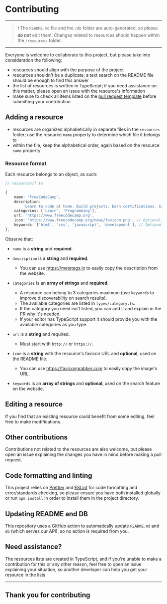 # Contributing

---

> ❗️ The `README.md` file and the `/db` folder are auto-generated, so please **_do not_** edit them.
> Changes related to resources should happen within the `/resources` folder.

---

Everyone is welcome to collaborate to this project, but please take into consideration the following:

-   resources should align with the purpose of the project
-   resources shouldn't be a duplicate; a text search on the README file should be enough to find this answer
-   the list of resources is written in TypeScript; if you need assistance on this matter, please open an issue with the resource's information
-   make sure to check all items listed on the [pull request template](PULL_REQUEST_TEMPLATE.md) before submitting your contribution

## Adding a resource

-   resources are organized alphabetically in separate files in the `resources` folder; use the resource `name` property to determine which file it belongs to
-   within the file, keep the alphabetical order, again based on the resource `name` property

### Resource format

Each resource belongs to an object, as such:

```typescript
// resources/f.ts

{
    name: 'freeCodeCamp',
    description:
        'Learn to code at home. Build projects. Earn certifications. Since 2014, more than 40,000 freeCodeCamp.org graduates have gotten jobs at tech companies including Google, Apple, Amazon, and Microsoft.',
    categories: ['Learn', 'Programming'],
    url: 'https://www.freecodecamp.org',
    icon: 'https://www.freecodecamp.org/news/favicon.png', // Optional, but used on the README file
    keywords: ['html', 'css', 'javascript', 'development'], // Optional, but used on the search feature on the website
},
```

Observe that:

-   `name` is a **string** and **required**.
-   `description` is a **string** and **required**.
    -   You can use https://metatags.io to easily copy the description from the website.
-   `categories` is an **array of strings** and **required**.
    -   A resource can belong to 3 categories maximum (use `keywords` to improve discoverability on search results).
    -   The available categories are listed in `types/category.ts`.
    -   If the category you need isn't listed, you can add it and explain in the PR why it's needed.
    -   If your editor has TypeScript support it should provide you with the available categories as you type.
-   `url` is a **string** and required.

    -   Must start with `http://` or `https://`.

-   `icon` is a **string** with the resource's favicon URL and **optional**, used on the README file.

    -   You can use https://favicongrabber.com to easily copy the image's URL.

-   `keywords` is an **array of strings** and **optional**, used on the search feature on the website.

## Editing a resource

If you find that an existing resource could benefit from some editing, feel free to make modifications.

## Other contributions

Contributions not related to the resources are also welcome, but please open an issue explaining the changes you have in mind before making a pull request.

## Code formatting and linting

This project relies on [Prettier](https://prettier.io/) and [ESLint](https://eslint.org/) for code formatting and error/standards checking, so please ensure you have both installed globally or run `npm install` in order to install them in the project directory.

## Updating README and DB

This repository uses a GitHub action to automatically update `README.md` and `db` (which serves our API), so no action is required from you.

## Need assistance?

The resources lists are created in TypeScript, and if you're unable to make a contribution for this or any other reason, feel free to open an issue explaining your situation, so another developer can help you get your resource in the lists.

---

## Thank you for contributing
